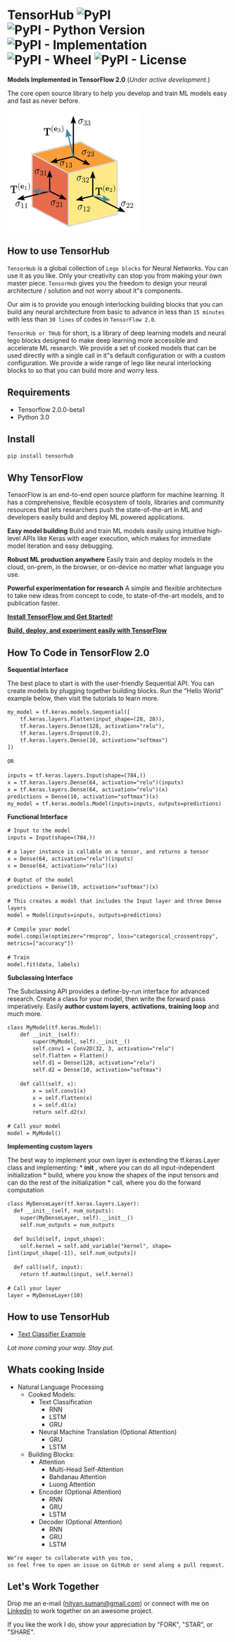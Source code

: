 # TensorHub <img alt="PyPI" src="https://img.shields.io/pypi/v/tensorhub.svg"> <img alt="PyPI - Python Version" src="https://img.shields.io/pypi/pyversions/tensorhub.svg"> <img alt="PyPI - Implementation" src="https://img.shields.io/pypi/implementation/tensorhub.svg"> <img alt="PyPI - Wheel" src="https://img.shields.io/pypi/wheel/tensorhub.svg"> <img alt="PyPI - License" src="https://img.shields.io/pypi/l/tensorhub.svg">

**Models Implemented in TensorFlow 2.0** (*Under active development.*)

The core open source library to help you develop and train ML models easy and fast as never before.

![TensorHub](data/header.png)

## How to use TensorHub

`TensorHub` is a global collection of `Lego blocks` for Neural Networks. You can use it as you like. Only your creativity can stop you from making your own master piece. `TensorHub` gives you the freedom to design your neural architecture / solution and not worry about it"s components.

Our aim is to provide you enough interlocking building blocks that you can build any neural architecture from basic to advance in less than `15 minutes` with less than `30 lines` of codes in `TensorFlow 2.0`.

`TensorHub or THub` for short, is a library of deep learning models and neural lego blocks designed to make deep learning more accessible and accelerate ML research. We provide a set of cooked models that can be used directly with a single call in it"s default configuration or with a custom configuration. We provide a wide range of lego like neural interlocking blocks to so that you can build more and worry less.


## Requirements
+ Tensorflow 2.0.0-beta1
+ Python 3.0

## Install
```
pip install tensorhub
```

## Why TensorFlow
TensorFlow is an end-to-end open source platform for machine learning. It has a comprehensive, flexible ecosystem of tools, libraries and community resources that lets researchers push the state-of-the-art in ML and developers easily build and deploy ML powered applications.

**Easy model building**
Build and train ML models easily using intuitive high-level APIs like Keras with eager execution, which makes for immediate model iteration and easy debugging.

**Robust ML production anywhere**
Easily train and deploy models in the cloud, on-prem, in the browser, or on-device no matter what language you use.

**Powerful experimentation for research**
A simple and flexible architecture to take new ideas from concept to code, to state-of-the-art models, and to publication faster.

**[Install TensorFlow and Get Started!](https://www.tensorflow.org/install)**

**[Build, deploy, and experiment easily with TensorFlow](https://www.tensorflow.org/)**


## How To Code in TensorFlow 2.0

**Sequential Interface**

The best place to start is with the user-friendly Sequential API. You can create models by plugging together building blocks. Run the “Hello World” example below, then visit the tutorials to learn more.

```
my_model = tf.keras.models.Sequential([
    tf.keras.layers.Flatten(input_shape=(28, 28)),
    tf.keras.layers.Dense(128, activation="relu"),
    tf.keras.layers.Dropout(0.2),
    tf.keras.layers.Dense(10, activation="softmax")
])

OR

inputs = tf.keras.layers.Input(shape=(784,))
x = tf.keras.layers.Dense(64, activation="relu")(inputs)
x = tf.keras.layers.Dense(64, activation="relu")(x)
predictions = Dense(10, activation="softmax")(x)
my_model = tf.keras.models.Model(inputs=inputs, outputs=predictions)
```

**Functional Interface**

```
# Input to the model
inputs = Input(shape=(784,))

# a layer instance is callable on a tensor, and returns a tensor
x = Dense(64, activation="relu")(inputs)
x = Dense(64, activation="relu")(x)

# Ouptut of the model
predictions = Dense(10, activation="softmax")(x)

# This creates a model that includes the Input layer and three Dense layers
model = Model(inputs=inputs, outputs=predictions)

# Compile your model
model.compile(optimizer="rmsprop", loss="categorical_crossentropy", metrics=["accuracy"])

# Train
model.fit(data, labels)
```

**Subclassing Interface**

The Subclassing API provides a define-by-run interface for advanced research. Create a class for your model, then write the forward pass imperatively. Easily **author custom layers**, **activations**, **training loop** and much more.

```
class MyModel(tf.keras.Model):
    def __init__(self):
        super(MyModel, self).__init__()
        self.conv1 = Conv2D(32, 3, activation="relu")
        self.flatten = Flatten()
        self.d1 = Dense(128, activation="relu")
        self.d2 = Dense(10, activation="softmax")

    def call(self, x):
        x = self.conv1(x)
        x = self.flatten(x)
        x = self.d1(x)
        return self.d2(x)

# Call your model
model = MyModel()
```

**Implementing custom layers**

The best way to implement your own layer is extending the tf.keras.Layer class and implementing: * __init__ , where you can do all input-independent initialization * build, where you know the shapes of the input tensors and can do the rest of the initialization * call, where you do the forward computation

```
class MyDenseLayer(tf.keras.layers.Layer):
  def __init__(self, num_outputs):
    super(MyDenseLayer, self).__init__()
    self.num_outputs = num_outputs

  def build(self, input_shape):
    self.kernel = self.add_variable("kernel", shape=[int(input_shape[-1]), self.num_outputs])

  def call(self, input):
    return tf.matmul(input, self.kernel)

# Call your layer
layer = MyDenseLayer(10)
```

## How to use TensorHub

+ [Text Classifier Example](examples/run_text_classification.py)

*Lot more coming your way. Stay put.*


## Whats cooking Inside

+ Natural Language Processing
    + Cooked Models:
        + Text Classification
            + RNN
            + LSTM
            + GRU
        + Neural Machine Translation (Optional Attention)
            + GRU
            + LSTM
    + Building Blocks:
        + Attention
            + Multi-Head Self-Attention
            + Bahdanau Attention
            + Luong Attention
        + Encoder (Optional Attention)
            + RNN
            + GRU
            + LSTM
        + Decoder (Optional Attention)
            + RNN
            + GRU
            + LSTM


```
We"re eager to collaborate with you too,
so feel free to open an issue on GitHub or send along a pull request.
```

## Let's Work Together

Drop me an e-mail (nityan.suman@gmail.com) or connect with me on [Linkedin](https://linkedin.com/in/kumar-nityan-suman/) to work together on an awesome project.

If you like the work I do, show your appreciation by "FORK", "STAR", or "SHARE".
